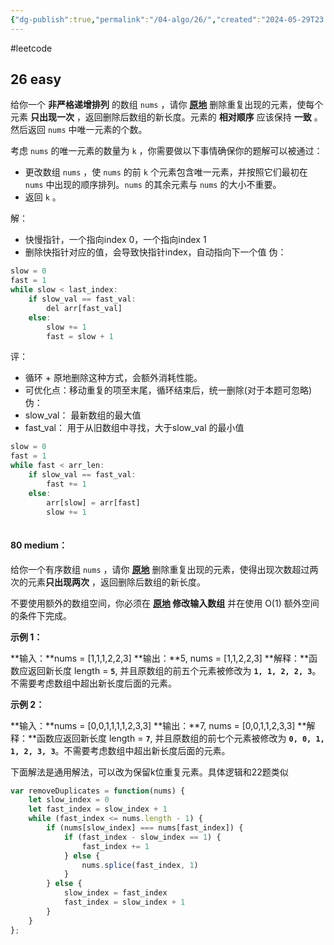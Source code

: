 ```yaml
---
{"dg-publish":true,"permalink":"/04-algo/26/","created":"2024-05-29T23:33:13.000+08:00","updated":"2024-05-29T23:33:13.000+08:00"}
---
```


#leetcode

## 26 easy

给你一个 **非严格递增排列** 的数组 `nums` ，请你 [**原地**](http://baike.baidu.com/item/%E5%8E%9F%E5%9C%B0%E7%AE%97%E6%B3%95) 删除重复出现的元素，使每个元素 **只出现一次** ，返回删除后数组的新长度。元素的 **相对顺序** 应该保持 **一致** 。然后返回 `nums` 中唯一元素的个数。

考虑 `nums` 的唯一元素的数量为 `k` ，你需要做以下事情确保你的题解可以被通过：

- 更改数组 `nums` ，使 `nums` 的前 `k` 个元素包含唯一元素，并按照它们最初在 `nums` 中出现的顺序排列。`nums` 的其余元素与 `nums` 的大小不重要。
- 返回 `k` 。

解：
+ 快慢指针，一个指向index 0，一个指向index 1
+ 删除快指针对应的值，会导致快指针index，自动指向下一个值
伪：
```js
slow = 0
fast = 1
while slow < last_index:
	if slow_val == fast_val:
		del arr[fast_val]
	else:
		slow += 1
		fast = slow + 1
```
评：
+ 循环 + 原地删除这种方式，会额外消耗性能。
+ 可优化点：移动重复的项至末尾，循环结束后，统一删除(对于本题可忽略)
伪：
+ slow_val： 最新数组的最大值
+ fast_val： 用于从旧数组中寻找，大于slow_val 的最小值
```js
slow = 0
fast = 1
while fast < arr_len:
	if slow_val == fast_val:
		fast += 1
	else:
		arr[slow] = arr[fast]
		slow += 1
		
```
#### 80  medium：
给你一个有序数组 `nums` ，请你 **[原地](http://baike.baidu.com/item/%E5%8E%9F%E5%9C%B0%E7%AE%97%E6%B3%95)** 删除重复出现的元素，使得出现次数超过两次的元素**只出现两次** ，返回删除后数组的新长度。


不要使用额外的数组空间，你必须在 **[原地](https://baike.baidu.com/item/%E5%8E%9F%E5%9C%B0%E7%AE%97%E6%B3%95) 修改输入数组** 并在使用 O(1) 额外空间的条件下完成。

**示例 1：**

**输入：**nums = [1,1,1,2,2,3]
**输出：**5, nums = [1,1,2,2,3]
**解释：**函数应返回新长度 length = **`5`**, 并且原数组的前五个元素被修改为 **`1, 1, 2, 2, 3`**。 不需要考虑数组中超出新长度后面的元素。

**示例 2：**

**输入：**nums = [0,0,1,1,1,1,2,3,3]
**输出：**7, nums = [0,0,1,1,2,3,3]
**解释：**函数应返回新长度 length = **`7`**, 并且原数组的前七个元素被修改为 **`0, 0, 1, 1, 2, 3, 3`**。不需要考虑数组中超出新长度后面的元素。

下面解法是通用解法，可以改为保留k位重复元素。具体逻辑和22题类似
```js
var removeDuplicates = function(nums) {
    let slow_index = 0
    let fast_index = slow_index + 1
    while (fast_index <= nums.length - 1) {
        if (nums[slow_index] === nums[fast_index]) {
            if (fast_index - slow_index == 1) {
                fast_index += 1
            } else {
                nums.splice(fast_index, 1)
            }
        } else {
            slow_index = fast_index
            fast_index = slow_index + 1
        }
    }
};

```